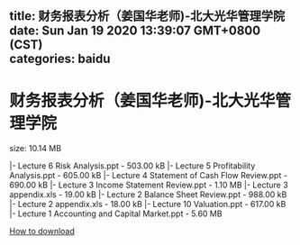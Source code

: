 
title: 财务报表分析（姜国华老师)-北大光华管理学院
date: Sun Jan 19 2020 13:39:07 GMT+0800 (CST)    
categories: baidu
---

# 财务报表分析（姜国华老师)-北大光华管理学院
size: 10.14 MB
 
 
|- Lecture 6 Risk Analysis.ppt - 503.00 kB
|- Lecture 5 Profitability Analysis.ppt - 605.00 kB
|- Lecture 4 Statement of Cash Flow Review.ppt - 690.00 kB
|- Lecture 3 Income Statement Review.ppt - 1.10 MB
|- Lecture 3 appendix.xls - 19.00 kB
|- Lecture 2 Balance Sheet Review.ppt - 988.00 kB
|- Lecture 2 appendix.xls - 18.00 kB
|- Lecture 10 Valuation.ppt - 617.00 kB
|- Lecture 1 Accounting and Capital Market.ppt - 5.60 MB

[How to download](https://bpcam.bemobtrk.com/go/2ceec3aa-1ca2-46d6-b9ff-aaa5c184517c?jno=2858)